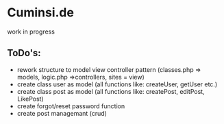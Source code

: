 ﻿# Cuminsi.de

work in progress

## ToDo's:

- rework structure to model view controller pattern (classes.php => models, logic.php =>controllers, sites = view)
- create class user as model (all functions like: createUser, getUser etc.)
- create class post as model (all functions like: createPost, editPost, LikePost)
- create forgot/reset password function
- create post managemant (crud)

